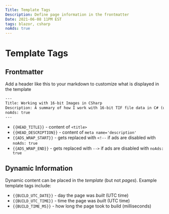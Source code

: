```yaml
---
Title: Template Tags
Description: Define page information in the frontmatter
Date: 2021-06-08 11PM EST
tags: blazor, csharp
noAds: true
---
```


# Template Tags

## Frontmatter

Add a header like this to your markdown to customize what is displayed in the template

```txt
---
Title: Working with 16-bit Images in CSharp
Description: A summary of how I work with 16-bit TIF file data in C# (using ImageMagick and LibTiff)
noAds: true
---
```

* `{{HEAD_TITLE}}` - content of `<title>`
* `{{HEAD_DESCRIPTION}}` - content of `meta name='description'`
* `{{ADS_WRAP_START}}` - gets replaced with `<!--` if ads are disabled with `noAds: true`
* `{{ADS_WRAP_END}}` - gets replaced with `-->` if ads are disabled with `noAds: true`

## Dynamic Information

Dynamic content can be placed in the _template_ (but not _pages_). Example template tags include:

* `{{BUILD_UTC_DATE}}` - day the page was _built_ (UTC time)
* `{{BUILD_UTC_TIME}}` - time the page was _built_ (UTC time)
* `{{BUILD_TIME_MS}}` - how long the page took to build (milliseconds)